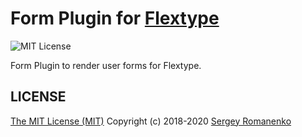 # Form Plugin for [Flextype](http://flextype.org/)
![MIT License](https://img.shields.io/badge/license-MIT-blue.svg?style=flat-square)

Form Plugin to render user forms for Flextype.

## LICENSE
[The MIT License (MIT)](https://github.com/flextype-plugins/form/blob/master/LICENSE.txt)
Copyright (c) 2018-2020 [Sergey Romanenko](https://github.com/Awilum)
